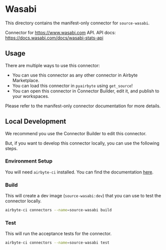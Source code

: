 # Wasabi
This directory contains the manifest-only connector for `source-wasabi`.

Connector for https://www.wasabi.com API. API docs: https://docs.wasabi.com/docs/wasabi-stats-api

## Usage
There are multiple ways to use this connector:
- You can use this connector as any other connector in Airbyte Marketplace.
- You can load this connector in `pyairbyte` using `get_source`!
- You can open this connector in Connector Builder, edit it, and publish to your workspaces.

Please refer to the manifest-only connector documentation for more details.

## Local Development
We recommend you use the Connector Builder to edit this connector.

But, if you want to develop this connector locally, you can use the following steps.

### Environment Setup
You will need `airbyte-ci` installed. You can find the documentation [here](airbyte-ci).

### Build
This will create a dev image (`source-wasabi:dev`) that you can use to test the connector locally.
```bash
airbyte-ci connectors --name=source-wasabi build
```

### Test
This will run the acceptance tests for the connector.
```bash
airbyte-ci connectors --name=source-wasabi test
```

